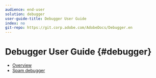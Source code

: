 ```yaml
---
audience: end-user
solution: debugger
user-guide-title: Debugger User Guide
index: no
git-repo: https://git.corp.adobe.com/AdobeDocs/Debugger.en
---
```


# Debugger User Guide {#debugger}

* [Overview](overview.md)
* [Spam debugger](debugger-spam.md)
